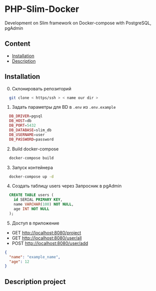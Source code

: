 # PHP-Slim-Docker
Development on Slim framework on Docker-compose with PostgreSQL, pgAdmin

## Content
- [Installation](#installation)
- [Description](#description-project)

## Installation
0. Склонировать репозиторий
```sh
  git clone < https/ssh > < name our dir >
```
1. Задать параметры для BD в `.env` из `.env.example`
```php
  DB_DRIVER=pgsql
  DB_HOST=db
  DB_PORT=5432
  DB_DATABASE=slim_db
  DB_USERNAME=user
  DB_PASSWORD=password
```
2. Build docker-compose
```sh
  docker-compose build
```
3. Запуск контейнера
```sh
  docker-compose up -d
```
4. Создать таблицу users через Запросник в pgAdmin
```sql
  CREATE TABLE users (
    id SERIAL PRIMARY KEY,
    name VARCHAR(100) NOT NULL,
    age INT NOT NULL
  );
```
5. Доступ в приложение
 - GET [http://localhost:8080/project](http://localhost:8080/project)
 - GET [http://localhost:8080/user/all](http://localhost:8080/user/all)
 - POST [http://localhost:8080/user/add](http://localhost:8080/user/add)
  
```json
{
  "name": "example_name",
  "age": 12
}
```

## Description project

